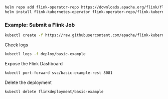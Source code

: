 ```sh
helm repo add flink-operator-repo https://downloads.apache.org/flink/flink-kubernetes-operator-1.11.0
helm install flink-kubernetes-operator flink-operator-repo/flink-kubernetes-operator
```


### Example: Submit a Flink Job
```sh
kubectl create -f https://raw.githubusercontent.com/apache/flink-kubernetes-operator/release-1.11/examples/basic.yaml
```

Check logs
```sh
kubectl logs -f deploy/basic-example

```

Expose the Flink Dashboard
```sh
kubectl port-forward svc/basic-example-rest 8081
```

Delete the deployment
```sh
kubectl delete flinkdeployment/basic-example
```